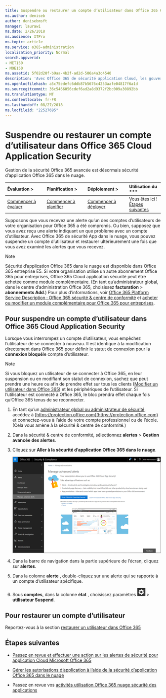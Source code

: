 ```yaml
---
title: Suspendre ou restaurer un compte d’utilisateur dans Office 365 Cloud Application Security
ms.author: deniseb
author: denisebmsft
manager: laurawi
ms.date: 2/26/2018
ms.audience: ITPro
ms.topic: article
ms.service: o365-administration
localization_priority: Normal
search.appverid:
- MET150
- MOE150
ms.assetid: 5f02d20f-b9aa-4b2f-ad2d-506a4a3c4540
description: 'Avec Office 365 de sécurité application Cloud, les gouvernance actions possibles sont de suspendre ou reprendre un compte d’utilisateur. '
ms.openlocfilehash: a5c75edefc6ddb87b5676c4253aafe04817f6a1d
ms.sourcegitcommit: 36c5466056cdef6ad2a8d9372f2bc009a30892bb
ms.translationtype: MT
ms.contentlocale: fr-FR
ms.lasthandoff: 08/27/2018
ms.locfileid: "22527695"
---
```

# <a name="suspend-or-restore-a-user-account-in-office-365-cloud-app-security"></a>Suspendre ou restaurer un compte d’utilisateur dans Office 365 Cloud Application Security

Gestion de la sécurité Office 365 avancée est désormais sécurité d’application Office 365 dans le nuage.
  
|Évaluation **\>**|Planification **\>**|Déploiement **\>**|Utilisation du ***|
|:-----|:-----|:-----|:-----|
|[Commencer à évaluer](office-365-cas-overview.md) <br/> |[Commencer à planifier](get-ready-for-office-365-cas.md) <br/> |[Commencer à déployer](turn-on-office-365-cas.md) <br/> |Vous êtes ici !  <br/> [Étapes suivantes](suspend-or-restore-an-account-in-ocas.md#nextsteps) <br/> |
   
Supposons que vous recevez une alerte qu’un des comptes d’utilisateurs de votre organisation pour Office 365 a été compromis. Ou bien, supposez que vous avez reçu une alerte indiquant un que problème avec un compte d’utilisateur. Avec Office 365 de sécurité App dans le nuage, vous pouvez suspendre un compte d’utilisateur et restaurer ultérieurement une fois que vous avez examiné les alertes que vous recevez.
  
> [!NOTE]
> Sécurité d’application Office 365 dans le nuage est disponible dans Office 365 entreprise E5. Si votre organisation utilise un autre abonnement Office 365 pour entreprises, Office 365 Cloud application sécurité peut être achetée comme module complémentaire. (En tant qu’administrateur global, dans le centre d’administration Office 365, choisissez **facturation** \> **abonnements Add**.) Pour plus d’informations, voir [Office 365 Platform Service Description : Office 365 sécurité &amp; centre de conformité](https://technet.microsoft.com/en-us/library/dn933793.aspx) et [acheter ou modifier un module complémentaire pour Office 365 pour entreprises](https://support.office.com/article/4e7b57d6-b93b-457d-aecd-0ea58bff07a6). 
  
## <a name="to-suspend-a-user-account-in-office-365-cloud-app-security"></a>Pour suspendre un compte d’utilisateur dans Office 365 Cloud Application Security

Lorsque vous interrompez un compte d’utilisateur, vous empêchez l’utilisateur de se connecter à nouveau. Il est identique à la modification directement dans Office 365 pour définir le statut de connexion pour la **connexion bloqué**le compte d’utilisateur.
  
> [!NOTE]
> Si vous bloquez un utilisateur de se connecter à Office 365, en leur suspension ou en modifiant son statut de connexion, sachez que peut prendre une heure ou afin de prendre effet sur tous les clients ([Modifier un utilisateur dans Office 365](https://support.office.com/article/42BB3F17-8F9D-4182-B434-5F1C8024E614#SingleUserPreview)) et les périphériques de l’utilisateur. Si l’utilisateur est connecté à Office 365, le bloc prendra effet chaque fois qu’Office 365 tenus de se reconnecter. 
  
1. En tant qu’un [administrateur global ou administrateur de sécurité](permissions-in-the-security-and-compliance-center.md), accédez à [https://protection.office.com](https://protection.office.com) et connectez-vous à l’aide de votre compte professionnel ou de l’école. (Cela vous amène à la sécurité &amp; centre de conformité.) 
    
2. Dans la sécurité &amp; centre de conformité, sélectionnez **alertes** \> **Gestion avancée des alertes**.
    
3. Cliquez sur **Aller à la sécurité d’application Office 365 dans le nuage**.
    
    ![Dans la sécurité &amp; centre de conformité, cliquez sur Gérer les alertes avancées pour accéder à la sécurité d’application dans le nuage Office 365](media/958632d4-03e3-4ade-8e22-d5509db6fca7.png)
  
4. Dans la barre de navigation dans la partie supérieure de l’écran, cliquez sur **alertes**.
    
5. Dans la colonne **alerte** , double-cliquez sur une alerte qui se rapporte à un compte d’utilisateur spécifique. 
    
6. Sous **comptes**, dans la colonne **état** , choisissez paramètres ![icône paramètres](media/e01b75cc-b28f-4b83-8f86-b1b13dc27ab2.png) \> **utilisateur Suspend**.
    
## <a name="to-restore-a-user-account"></a>Pour restaurer un compte d’utilisateur

Reportez-vous à la section [restaurer un utilisateur dans Office 365](https://support.office.com/article/2c261e42-5dd1-48b0-845f-2a016d29cfc1)
  
## <a name="next-steps"></a>Étapes suivantes

- [Passez en revue et effectuer une action sur les alertes de sécurité pour application Cloud Microsoft Office 365](review-office-365-cas-alerts.md)
    
- [Gérer les autorisations d’application à l’aide de la sécurité d’application Office 365 dans le nuage](manage-app-permissions-in-ocas.md)
    
- Passez en revue vos [activités utilisation Office 365 nuage sécurité des applications](utilization-activities-for-ocas.md)
    

